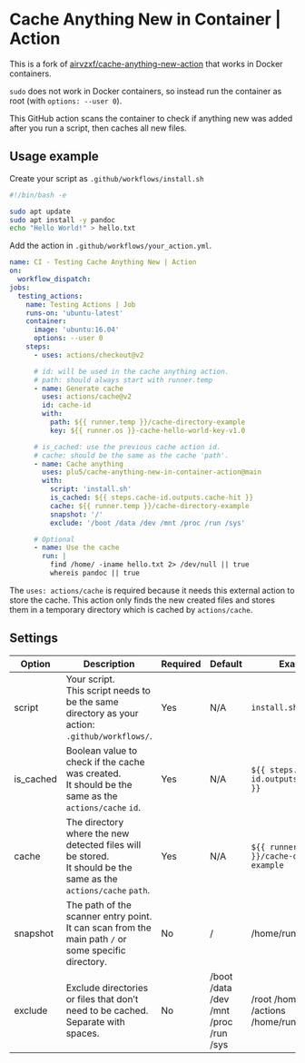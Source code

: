 # Cache Anything New in Container | Action

This is a fork of [airvzxf/cache-anything-new-action](https://github.com/airvzxf/cache-anything-new-action) that works in Docker containers.

`sudo` does not work in Docker containers, so instead run the container as root (with `options: --user 0`).

This GitHub action scans the container to check if anything new was added after you run a script, then caches all new files.

## Usage example

Create your script as `.github/workflows/install.sh`

```bash
#!/bin/bash -e

sudo apt update
sudo apt install -y pandoc
echo "Hello World!" > hello.txt
```

Add the action in `.github/workflows/your_action.yml`.

```yaml
name: CI - Testing Cache Anything New | Action
on:
  workflow_dispatch:
jobs:
  testing_actions:
    name: Testing Actions | Job
    runs-on: 'ubuntu-latest'
    container: 
      image: 'ubuntu:16.04'
      options: --user 0
    steps:
      - uses: actions/checkout@v2

      # id: will be used in the cache anything action.
      # path: should always start with runner.temp
      - name: Generate cache
        uses: actions/cache@v2
        id: cache-id
        with:
          path: ${{ runner.temp }}/cache-directory-example
          key: ${{ runner.os }}-cache-hello-world-key-v1.0

      # is_cached: use the previous cache action id.
      # cache: should be the same as the cache 'path'.
      - name: Cache anything
        uses: plu5/cache-anything-new-in-container-action@main
        with:
          script: 'install.sh'
          is_cached: ${{ steps.cache-id.outputs.cache-hit }}
          cache: ${{ runner.temp }}/cache-directory-example
          snapshot: '/'
          exclude: '/boot /data /dev /mnt /proc /run /sys'

      # Optional
      - name: Use the cache
        run: |
          find /home/ -iname hello.txt 2> /dev/null || true
          whereis pandoc || true
```

The `uses: actions/cache` is required because it needs this external action to store the cache. This action only finds the new created files and stores them in a temporary directory which is cached by `actions/cache`.

## Settings

Option | Description | Required | Default | Example
---    | ---         | ---      | ---     | ---
script | Your script.<br> This script needs to be the same directory as your action: `.github/workflows/`. | Yes | N/A | `install.sh`
is_cached | Boolean value to check if the cache was created.<br> It should be the same as the `actions/cache` `id`. | Yes | N/A | `${{ steps.cache-id.outputs.cache-hit }}`
cache | The directory where the new detected files will be stored.<br> It should be the same as the `actions/cache` `path`. | Yes | N/A | `${{ runner.temp }}/cache-directory-example`
snapshot | The path of the scanner entry point.<br> It can scan from the main path `/` or some specific directory. | No | / | /home/runner
exclude | Exclude directories or files that don’t need to be cached.<br> Separate with spaces. | No | /boot /data /dev /mnt /proc /run /sys | /root /home/github /actions /home/runner/.bashrc
